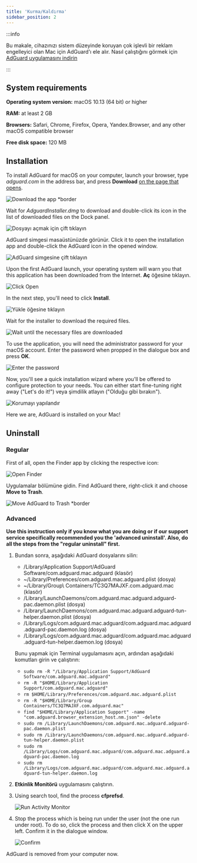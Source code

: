 ```yaml
---
title: 'Kurma/Kaldırma'
sidebar_position: 2
---
```


:::info

Bu makale, cihazınızı sistem düzeyinde koruyan çok işlevli bir reklam engelleyici olan Mac için AdGuard'ı ele alır. Nasıl çalıştığını görmek için [AdGuard uygulamasını indirin](https://adguard.com/download.html?auto=true)

:::

## System  requirements

**Operating system version:** macOS 10.13 (64 bit) or higher

**RAM:** at least 2 GB

**Browsers:** Safari, Chrome, Firefox, Opera, Yandex.Browser, and any other macOS compatible browser

**Free disk space:** 120 MB

## Installation

To install AdGuard for macOS on your computer, launch your browser, type _adguard.com_ in the address bar, and press **Download** [on the page that opens](https://adguard.com/download.html?auto=1).

![Download the app *border](https://cdn.adtidy.org/content/kb/ad_blocker/mac/1.jpg)

Wait for _AdguardInstaller.dmg_ to download and double-click its icon in the list of downloaded files on the Dock panel.

![Dosyayı açmak için çift tıklayın](https://cdn.adtidy.org/content/kb/ad_blocker/mac/installation_open_the_file.jpg)

AdGuard simgesi masaüstünüzde görünür. Click it to open the installation app and double-click the AdGuard icon in the opened window.

![AdGuard simgesine çift tıklayın](https://cdn.adtidy.org/content/kb/ad_blocker/mac/3.jpg)

Upon the first AdGuard launch, your operating system will warn you that this application has been downloaded from the Internet. **Aç** öğesine tıklayın.

![Click Open](https://cdn.adtidy.org/content/kb/ad_blocker/mac/4.jpg)

In the next step, you'll need to click **Install**.

![Yükle öğesine tıklayın](https://cdn.adtidy.org/public/Adguard/kb/installation/Mac/en/5.png)

Wait for the installer to download the required files.

![Wait until the necessary files are downloaded](https://cdn.adtidy.org/content/kb/ad_blocker/mac/6.jpg)

To use the application, you will need the administrator password for your macOS account. Enter the password when propped in the dialogue box and press **OK**.

![Enter the password](https://cdn.adtidy.org/content/kb/ad_blocker/mac/7.jpg)

Now, you'll see a quick installation wizard where you'll be offered to configure protection to your needs. You can either start fine-tuning right away ("Let's do it!") veya şimdilik atlayın ("Olduğu gibi bırakın").

![Korumayı yapılandır](https://cdn.adtidy.org/content/kb/ad_blocker/mac/installation-wizard.jpg)

Here we are, AdGuard is installed on your Mac!

## Uninstall

### Regular
First of all, open the Finder app by clicking the respective icon:

![Open Finder](https://cdn.adtidy.org/public/Adguard/En/Articles/howtodelete/finder.png)

Uygulamalar bölümüne gidin. Find AdGuard there, right-click it and choose **Move to Trash**.

![Move AdGuard to Trash *border](https://cdn.adtidy.org/content/kb/ad_blocker/mac/11.jpg)

### Advanced

**Use this instruction only if you know what you are doing or if our support service specifically recommended you the 'advanced uninstall'. Also, do all the steps from the "regular uninstall" first.**

1. Bundan sonra, aşağıdaki AdGuard dosyalarını silin:
    - /Library/Application Support/AdGuard Software/com.adguard.mac.adguard (klasör)
    - ~/Library/Preferences/com.adguard.mac.adguard.plist (dosya)
    - ~/Library/Group\ Containers/TC3Q7MAJXF.com.adguard.mac (klasör)
    - /Library/LaunchDaemons/com.adguard.mac.adguard.adguard-pac.daemon.plist (dosya)
    - /Library/LaunchDaemons/com.adguard.mac.adguard.adguard-tun-helper.daemon.plist (dosya)
    - /Library/Logs/com.adguard.mac.adguard/com.adguard.mac.adguard.adguard-pac.daemon.log (dosya)
    - /Library/Logs/com.adguard.mac.adguard/com.adguard.mac.adguard.adguard-tun-helper.daemon.log (dosya)

    Bunu yapmak için Terminal uygulamasını açın, ardından aşağıdaki komutları girin ve çalıştırın:
    - `sudo rm -R "/Library/Application Support/AdGuard Software/com.adguard.mac.adguard"`
    - `rm -R "$HOME/Library/Application Support/com.adguard.mac.adguard"`
    - `rm $HOME/Library/Preferences/com.adguard.mac.adguard.plist`
    - `rm -R "$HOME/Library/Group Containers/TC3Q7MAJXF.com.adguard.mac"`
    - `find "$HOME/Library/Application Support" -name "com.adguard.browser_extension_host.nm.json" -delete`
    - `sudo rm /Library/LaunchDaemons/com.adguard.mac.adguard.adguard-pac.daemon.plist`
    - `sudo rm /Library/LaunchDaemons/com.adguard.mac.adguard.adguard-tun-helper.daemon.plist`
    - `sudo rm /Library/Logs/com.adguard.mac.adguard/com.adguard.mac.adguard.adguard-pac.daemon.log`
    - `sudo rm /Library/Logs/com.adguard.mac.adguard/com.adguard.mac.adguard.adguard-tun-helper.daemon.log`

1. **Etkinlik Monitörü** uygulamasını çalıştırın.
1. Using search tool, find the process **cfprefsd**.

    ![Run Activity Monitor](https://cdn.adtidy.org/content/kb/ad_blocker/mac/22.jpg)

1. Stop the process which is being run under the user (not the one run under root). To do so, click the process and then click X on the upper left. Confirm it in the dialogue window.

    ![Confirm](https://cdn.adtidy.org/content/kb/ad_blocker/mac/33.jpg)

AdGuard is removed from your computer now.
